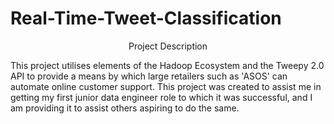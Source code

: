 # Real-Time-Tweet-Classification

<p align="center">Project Description</p>

This project utilises elements of the Hadoop Ecosystem and the Tweepy 2.0 API to provide a means by which large retailers such as 'ASOS' can automate online customer support. This project was created to assist me in getting my first junior data engineer role to which it was successful, and I am providing it to assist others aspiring to do the same.

